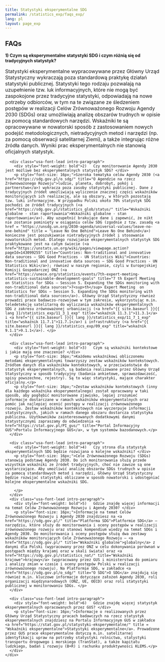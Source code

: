 ```yaml
---
title: Statystyki eksperymentalne SDG
permalink: /statistics_exp/faqs_exp/
lang: pl
layout: page_exp
---
```

<div id="main" class="main-content" role="main">

  <a id="main-content" tabindex="-1"></a>
		<section class="pl-banner-exp">
    <div class="pl-grid">
      <div class="pl-banner-content">
                        <h1>FAQs</h1>
      </div>
    </div>
  </section>

  <section class="usa-section">
    <div class="pl-grid">
      <div class="usa-font-lead intro-paragraph">
        <div style="font-weight: bold">1)	Czym są eksperymentalne statystyki SDG i czym różnią się od tradycyjnych statystyk? </div>
        <p style="font-size: 16px;">Statystyki eksperymentalne wypracowywane przez Główny Urząd Statystyczny wykraczają poza standardową praktykę działań statystyki publicznej. Statystyki tego rodzaju pozwalają na uzupełnienie tzw. luk informacyjnych, które nie mogą być zaspokojone przez tradycyjne statystyki, odpowiadają na nowe potrzeby odbiorców, w tym na te związane ze śledzeniem postępów w realizacji Celów Zrównoważonego Rozwoju Agendy 2030 (SDGs) oraz umożliwiają analizę obszarów trudnych w opisie za pomocą standardowych narzędzi. Wskaźniki te są opracowywane w nowatorski sposób z zastosowaniem nowych podejść metodologicznych, nietradycyjnych metod i narzędzi (np. za pomocą obserwacji satelitarnej Ziemi), a także integrując różne źródła danych. Wyniki prac eksperymentalnych nie stanowią oficjalnych statystyk.</p>
      </div>

      <div class="usa-font-lead intro-paragraph">
        <div style="font-weight: bold">2)	Czy monitorowanie Agendy 2030 jest możliwe bez eksperymentalnych statystyk SDG? </div>
        <p style="font-size: 16px;">Szeroka tematyka celów Agendy 2030 (<a href="https://sdg.gov.pl/o_sdg/" title="O Agendzie na rzecz Zrównoważonego Rozwoju">ludzie, planeta, dobrobyt, pokój i partnerstwo</a>) wykracza poza zasoby statystyki publicznej. Dane z tradycyjnych źródeł umożliwiają wyliczenie znacznej części wskaźników monitorujących ich realizację, ale są obszary, w których pozostają tzw. luki informacyjne. W przypadku Polski około 70% statystyk SDG pochodzi ze źródeł tradycyjnych (<a href="https://sdg.gov.pl/statistics_glob/status/" title="Wskaźniki globalne - stan raportowania">Wskaźniki globalne - stan raportowania</a>). Aby uzupełnić brakujące dane i zapewnić, że nikt nie zostanie pominięty w osiąganiu celów SDG (zgodnie z tzw. zasadą <a href = "https://unsdg.un.org/2030-agenda/universal-values/leave-no-one-behind" title = "Leave No One Behind">Leave No One Behind</a>) konieczne jest poszukiwanie nietradycyjnych źródeł i stosowanie nowatorskich metod. Dlatego rozwijanie eksperymentalnych statystyk SDG praktykowane jest na całym świecie (<a href="https://unstats.un.org/wiki/pages/viewpage.action?pageId=143099255" title="Countries: Non-traditional and innovative data sources – SDG Good Practices - UN Statistics Wiki">Countries: Non-traditional and innovative data sources – SDG Good Practices - UN Statistics Wiki</a>); również w naszym regionie, czyli w Europejskiej Komisji Gospodarczej ONZ (<a href="https://unece.org/statistics/events/7th-expert-meeting-statistics-sustainable-development-goals" title="7 th Expert Meeting  on Statistics for SDGs – Session 5. Expanding the SDGs monitoring with non-traditional data sources">7<sup>th</sup> Expert Meeting  on Statistics for SDGs – Session 5. Expanding the SDGs monitoring with non-traditional data sources</a>). Główny Urząd Statystyczny również prowadzi prace badawczo-rozwojowe w tym zakresie, wykorzystując m.in. teledetekcję satelitarną do wyliczania wskaźników eksperymentalnych SDG z zakresu zrównoważonej urbanizacji (<a href="{{ site.baseurl }}{{ lang }}/statistics_exp/11_3_1_exp" title="wskaźnik 11.3.1">11.3.1</a> i <a href="{{ site.baseurl }}{{ lang }}/statistics_exp/11_7_1_exp" title="wskaźnik 11.7.1">11.7.1</a>) i infrastruktury (<a href="{{ site.baseurl }}{{ lang }}/statistics_exp/09_exp" title="wskaźnik 9.1.1">9.1.1</a>). </p>
      </div>

      <div class="usa-font-lead intro-paragraph">
        <div style="font-weight: bold">3)	Czym są wskaźniki kontekstowe i jakie mają one znaczenie? </div>
        <p style="font-size: 16px;">Każdemu wskaźnikowi obliczonemu metodami eksperymentalnymi towarzyszy zestaw wskaźników kontekstowych. Źródłem danych dla wskaźników kontekstowych, w przeciwieństwie do statystyk eksperymentalnych, są badania realizowane przez Główny Urząd Statystyczny w sposób tradycyjny (badania ankietowe, sprawozdawczość, spisy powszechne, rejestry). Są to więc statystyki, mające charakter oficjalny.</p>
        <p style="font-size: 16px;">Zestaw wskaźników kontekstowych (inny dla każdego wskaźnika eksperymentalnego) został opracowany w taki sposób, aby pogłębić monitorowane zjawisko, lepiej zrozumieć informacje dostarczane w ramach wskaźników eksperymentalnych oraz pomóc jak najlepiej ocenić postępy w realizacji zrównoważonego rozwoju. Zestaw wskaźników kontekstowych nie wyczerpuje informacji statystycznych, jakich w ramach danego obszaru dostarcza statystyka publiczna. Użytkowników zainteresowanych dodatkowymi danymi statystycznymi zapraszamy do odwiedzenia <a href="https://stat.gov.pl/PI_gus/" title="Portal Informacyjny GUS">Portalu Informacyjnego GUS</a>, w tym systemów bazodanowych.</p>
      </div>

      <div class="usa-font-lead intro-paragraph">
        <div style="font-weight: bold">4)	Czy strona dla statystyk eksperymentalnych SDG będzie rozwijana o kolejne wskaźniki? </div>
        <p style="font-size: 16px;">Cele Zrównoważonego Rozwoju (SDGs) stanowią podstawę Agendy 2030. Do ich monitorowania służą przede wszystkim wskaźniki ze źródeł tradycyjnych, choć nie zawsze są one wystarczające. Aby umożliwić analizę obszarów SDGs trudnych w opisie za pomocą standardowych metod i narzędzi, Główny Urząd Statystyczny będzie rozwijać statystyki obliczane w sposób nowatorski i udostępniać kolejne eksperymentalne wskaźniki SDG.

        </p>
      </div>
      <div class="usa-font-lead intro-paragraph">
        <div style="font-weight: bold">5)	Gdzie znajdę więcej informacji na temat Celów Zrównoważonego Rozwoju i Agendy 2030? </div>
        <p style="font-size: 16px;">Informacje na temat Celów Zrównoważonego Rozwoju i Agendy 2030 znajdziesz na <a href="https://sdg.gov.pl/" title="Platforma SDG">Platformie SDG</a> – narzędziu, które służy do monitorowania i oceny postępów w realizacji zrównoważonego rozwoju oraz stanowi kompendium wiedzy na temat SDGs i Agendy 2030. Do monitorowania i oceny postępów służą dwa zestawy wskaźników monitorujących Cele Zrównoważonego Rozwoju – <a href="https://sdg.gov.pl/" title="Wskaźniki globalne">globalny</a> z danymi dla Polski (wypracowany przez ONZ w celu dokonywania porównań w postępach między krajami oraz w skali świata) oraz <a href="https://sdg.gov.pl/statistics_nat/" title="Wskaźniki krajowe">krajowy</a> (wypracowany przez GUS i ministerstwa do pomiaru i analizy zmian w czasie i oceny postępów Polski w realizacji zrównoważonego rozwoju). Na Platformie SDG, w zakładce <a href="https://sdg.gov.pl/o_sdg/" title="O SDG">O SDG</a> znajdują się również m.in. kluczowe informacje dotyczące założeń Agendy 2030, roli organizacji międzynarodowych (ONZ, UE, OECD) oraz roli statystyki publicznej w monitorowaniu SDGs. </p>
      </div>

      <div class="usa-font-lead intro-paragraph">
        <div style="font-weight: bold">6)	Gdzie znajdę więcej statystyk eksperymentalnych opracowanych przez GUS? </div>
        <p style="font-size: 16px;">Informacje o realizowanych przez Główny Urząd Statystyczny pracach badawczych na rzecz statystyk eksperymentalnych znajdziesz na Portalu Informacyjnym GUS w zakładce <a href="https://stat.gov.pl/statystyki-eksperymentalne/" title = "Wskaźniki eksperymentalne">Statystyki eksperymentalne</a>. Prowadzone przez GUS prace eksperymentalne dotyczą m.in. satelitarnej identyfikacji upraw na potrzeby statystyki rolnictwa, statystyki transportu drogowego i morskiego (TranStat), a także kapitału ludzkiego, badań i rozwoju (B+R) i rachunku produktywności KLEMS.</p>
      </div>
    </div>
  </section>
</div>

